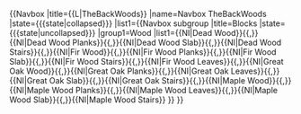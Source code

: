 {{Navbox
|title={{L|TheBackWoods}}
|name=Navbox TheBackWoods
|state={{{state|collapsed}}}
|list1={{Navbox subgroup
	|title=Blocks
	|state={{{state|uncollapsed}}}
	|group1=Wood
	|list1={{NI|Dead Wood}}{{,}}<!--
		-->{{NI|Dead Wood Planks}}{{,}}<!--
		-->{{NI|Dead Wood Slab}}{{,}}<!--
		-->{{NI|Dead Wood Stairs}}{{,}}<!--
		-->{{NI|Fir Wood}}{{,}}<!--
		-->{{NI|Fir Wood Planks}}{{,}}<!--
		-->{{NI|Fir Wood Slab}}{{,}}<!--
		-->{{NI|Fir Wood Stairs}}{{,}}<!--
		-->{{NI|Fir Wood Leaves}}{{,}}<!--
		-->{{NI|Great Oak Wood}}{{,}}<!--
		-->{{NI|Great Oak Planks}}{{,}}<!--
		-->{{NI|Great Oak Leaves}}{{,}}<!--
		-->{{NI|Great Oak Slab}}{{,}}<!--
		-->{{NI|Great Oak Stairs}}{{,}}<!--
		-->{{NI|Maple Wood}}{{,}}<!--
		-->{{NI|Maple Wood Planks}}{{,}}<!--
		-->{{NI|Maple Wood Leaves}}{{,}}<!--
		-->{{NI|Maple Wood Slab}}{{,}}<!--
		-->{{NI|Maple Wood Stairs}}
	}}
}}